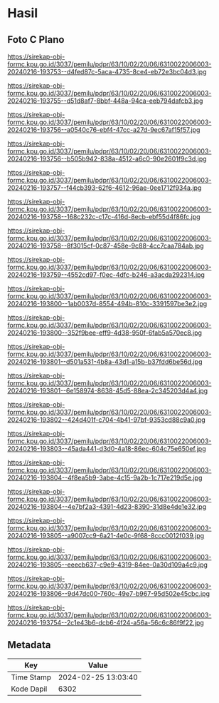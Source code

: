 # Hasil

## Foto C Plano

https://sirekap-obj-formc.kpu.go.id/3037/pemilu/pdpr/63/10/02/20/06/6310022006003-20240216-193753--d4fed87c-5aca-4735-8ce4-eb72e3bc04d3.jpg

https://sirekap-obj-formc.kpu.go.id/3037/pemilu/pdpr/63/10/02/20/06/6310022006003-20240216-193755--d51d8af7-8bbf-448a-94ca-eeb794dafcb3.jpg

https://sirekap-obj-formc.kpu.go.id/3037/pemilu/pdpr/63/10/02/20/06/6310022006003-20240216-193756--a0540c76-ebf4-47cc-a27d-9ec67af15f57.jpg

https://sirekap-obj-formc.kpu.go.id/3037/pemilu/pdpr/63/10/02/20/06/6310022006003-20240216-193756--b505b942-838a-4512-a6c0-90e2601f9c3d.jpg

https://sirekap-obj-formc.kpu.go.id/3037/pemilu/pdpr/63/10/02/20/06/6310022006003-20240216-193757--f44cb393-62f6-4612-96ae-0ee1712f934a.jpg

https://sirekap-obj-formc.kpu.go.id/3037/pemilu/pdpr/63/10/02/20/06/6310022006003-20240216-193758--168c232c-c17c-416d-8ecb-ebf55d4f86fc.jpg

https://sirekap-obj-formc.kpu.go.id/3037/pemilu/pdpr/63/10/02/20/06/6310022006003-20240216-193758--8f3015cf-0c87-458e-9c88-4cc7caa784ab.jpg

https://sirekap-obj-formc.kpu.go.id/3037/pemilu/pdpr/63/10/02/20/06/6310022006003-20240216-193759--4552cd97-f0ec-4dfc-b246-a3acda292314.jpg

https://sirekap-obj-formc.kpu.go.id/3037/pemilu/pdpr/63/10/02/20/06/6310022006003-20240216-193800--1ab0037d-8554-494b-810c-3391597be3e2.jpg

https://sirekap-obj-formc.kpu.go.id/3037/pemilu/pdpr/63/10/02/20/06/6310022006003-20240216-193800--352f9bee-eff9-4d38-950f-6fab5a570ec8.jpg

https://sirekap-obj-formc.kpu.go.id/3037/pemilu/pdpr/63/10/02/20/06/6310022006003-20240216-193801--d501a531-4b8a-43d1-a15b-b37fdd6be56d.jpg

https://sirekap-obj-formc.kpu.go.id/3037/pemilu/pdpr/63/10/02/20/06/6310022006003-20240216-193801--6e158974-8638-45d5-88ea-2c345203d4a4.jpg

https://sirekap-obj-formc.kpu.go.id/3037/pemilu/pdpr/63/10/02/20/06/6310022006003-20240216-193802--424d401f-c704-4b41-97bf-9353cd88c9a0.jpg

https://sirekap-obj-formc.kpu.go.id/3037/pemilu/pdpr/63/10/02/20/06/6310022006003-20240216-193803--45ada441-d3d0-4a18-86ec-604c75e650ef.jpg

https://sirekap-obj-formc.kpu.go.id/3037/pemilu/pdpr/63/10/02/20/06/6310022006003-20240216-193804--4f8ea5b9-3abe-4c15-9a2b-1c717e219d5e.jpg

https://sirekap-obj-formc.kpu.go.id/3037/pemilu/pdpr/63/10/02/20/06/6310022006003-20240216-193804--4e7bf2a3-4391-4d23-8390-31d8e4de1e32.jpg

https://sirekap-obj-formc.kpu.go.id/3037/pemilu/pdpr/63/10/02/20/06/6310022006003-20240216-193805--a9007cc9-6a21-4e0c-9f68-8ccc0012f039.jpg

https://sirekap-obj-formc.kpu.go.id/3037/pemilu/pdpr/63/10/02/20/06/6310022006003-20240216-193805--eeecb637-c9e9-4319-84ee-0a30d109a4c9.jpg

https://sirekap-obj-formc.kpu.go.id/3037/pemilu/pdpr/63/10/02/20/06/6310022006003-20240216-193806--9d47dc00-760c-49e7-b967-95d502e45cbc.jpg

https://sirekap-obj-formc.kpu.go.id/3037/pemilu/pdpr/63/10/02/20/06/6310022006003-20240216-193754--2c1e43b6-dcb6-4f24-a56a-56c6c86f9f22.jpg


## Metadata

| Key        | Value               |
| ---------- | ------------------- |
| Time Stamp | 2024-02-25 13:03:40 |
| Kode Dapil | 6302                |



